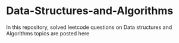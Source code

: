 # Data-Structures-and-Algorithms
In this repository, solved leetcode questions on  Data structures and Algorithms topics are posted here
